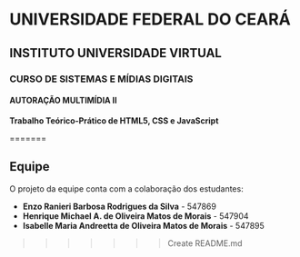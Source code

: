 # UNIVERSIDADE FEDERAL DO CEARÁ  
## INSTITUTO UNIVERSIDADE VIRTUAL  
### CURSO DE SISTEMAS E MÍDIAS DIGITAIS  

#### AUTORAÇÃO MULTIMÍDIA II  

**Trabalho Teórico-Prático de HTML5, CSS e JavaScript**

=======

## Equipe  

O projeto da equipe conta com a colaboração dos estudantes:  

- **Enzo Ranieri Barbosa Rodrigues da Silva** - 547869  
- **Henrique Michael A. de Oliveira Matos de Morais** - 547904  
- **Isabelle Maria Andreetta de Oliveira Matos de Morais** - 547895  
>>>>>>> Create README.md
